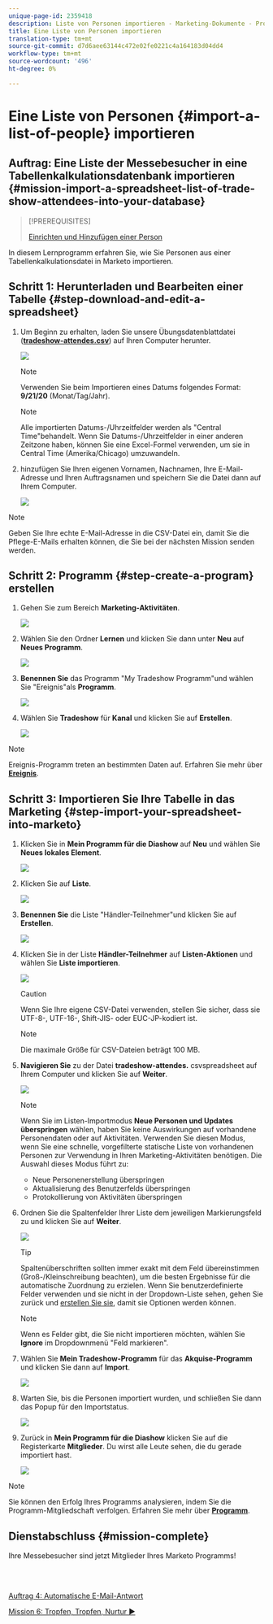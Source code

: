 ```yaml
---
unique-page-id: 2359418
description: Liste von Personen importieren - Marketing-Dokumente - Produktdokumentation
title: Eine Liste von Personen importieren
translation-type: tm+mt
source-git-commit: d7d6aee63144c472e02fe0221c4a164183d04dd4
workflow-type: tm+mt
source-wordcount: '496'
ht-degree: 0%

---
```



# Eine Liste von Personen {#import-a-list-of-people} importieren

## Auftrag: Eine Liste der Messebesucher in eine Tabellenkalkulationsdatenbank importieren {#mission-import-a-spreadsheet-list-of-trade-show-attendees-into-your-database}

>[!PREREQUISITES]
>
>[Einrichten und Hinzufügen einer Person](/help/marketo/getting-started/quick-wins/get-set-up-and-add-a-person.md)

In diesem Lernprogramm erfahren Sie, wie Sie Personen aus einer Tabellenkalkulationsdatei in Marketo importieren.

## Schritt 1: Herunterladen und Bearbeiten einer Tabelle {#step-download-and-edit-a-spreadsheet}

1. Um Beginn zu erhalten, laden Sie unsere Übungsdatenblattdatei ([**tradeshow-attendes.csv**](https://docs.marketo.com/display/docs/assets/tradeshow-attendees.csv)) auf Ihren Computer herunter.

   ![](assets/image2014-9-24-12-3a5-3a0.png)

   >[!NOTE]
   >
   >Verwenden Sie beim Importieren eines Datums folgendes Format: **9/21/20** (Monat/Tag/Jahr).

   >[!NOTE]
   >
   >Alle importierten Datums-/Uhrzeitfelder werden als &quot;Central Time&quot;behandelt. Wenn Sie Datums-/Uhrzeitfelder in einer anderen Zeitzone haben, können Sie eine Excel-Formel verwenden, um sie in Central Time (Amerika/Chicago) umzuwandeln.

1. hinzufügen Sie Ihren eigenen Vornamen, Nachnamen, Ihre E-Mail-Adresse und Ihren Auftragsnamen und speichern Sie die Datei dann auf Ihrem Computer.

   ![](assets/image2014-9-24-12-3a5-3a30.png)

>[!NOTE]
>
>Geben Sie Ihre echte E-Mail-Adresse in die CSV-Datei ein, damit Sie die Pflege-E-Mails erhalten können, die Sie bei der nächsten Mission senden werden.

## Schritt 2: Programm {#step-create-a-program} erstellen

1. Gehen Sie zum Bereich **Marketing-Aktivitäten**.

   ![](assets/ma-2.png)

1. Wählen Sie den Ordner **Lernen** und klicken Sie dann unter **Neu** auf **Neues Programm**.

   ![](assets/image2014-9-24-12-3a21-3a13.png)

1. **Benennen Sie** das Programm &quot;My Tradeshow Programm&quot;und wählen Sie &quot;Ereignis&quot;als  **Programm**.

   ![](assets/image2014-9-24-12-3a21-3a25.png)

1. Wählen Sie **Tradeshow** für **Kanal** und klicken Sie auf **Erstellen**.

   ![](assets/image2014-9-24-12-3a21-3a39.png)

>[!NOTE]
>
>Ereignis-Programm treten an bestimmten Daten auf. Erfahren Sie mehr über [**Ereignis**](/help/marketo/product-docs/demand-generation/events/understanding-events/understanding-event-programs.md).

## Schritt 3: Importieren Sie Ihre Tabelle in das Marketing {#step-import-your-spreadsheet-into-marketo}

1. Klicken Sie in **Mein Programm für die Diashow** auf **Neu** und wählen Sie **Neues lokales Element**.

   ![](assets/seven-3.png)

1. Klicken Sie auf **Liste**.

   ![](assets/image2014-9-24-12-3a22-3a56.png)

1. **Benennen Sie** die Liste &quot;Händler-Teilnehmer&quot;und klicken Sie auf  **Erstellen**.

   ![](assets/image2014-9-24-12-3a23-3a9.png)

1. Klicken Sie in der Liste **Händler-Teilnehmer** auf **Listen-Aktionen** und wählen Sie **Liste importieren**.

   ![](assets/ten-2.png)

   >[!CAUTION]
   >
   >Wenn Sie Ihre eigene CSV-Datei verwenden, stellen Sie sicher, dass sie UTF-8-, UTF-16-, Shift-JIS- oder EUC-JP-kodiert ist.

   >[!NOTE]
   >
   >Die maximale Größe für CSV-Dateien beträgt 100 MB.

1. **Navigieren Sie** zu der Datei  **tradeshow-attendes.** csvspreadsheet auf Ihrem Computer und klicken Sie auf  **Weiter**.

   ![](assets/eleven-2.png)

   >[!NOTE]
   >
   >Wenn Sie im Listen-Importmodus **Neue Personen und Updates überspringen** wählen, haben Sie keine Auswirkungen auf vorhandene Personendaten oder auf Aktivitäten. Verwenden Sie diesen Modus, wenn Sie eine schnelle, vorgefilterte statische Liste von vorhandenen Personen zur Verwendung in Ihren Marketing-Aktivitäten benötigen. Die Auswahl dieses Modus führt zu:
   >
   > * Neue Personenerstellung überspringen
   > * Aktualisierung des Benutzerfelds überspringen
   > * Protokollierung von Aktivitäten überspringen


1. Ordnen Sie die Spaltenfelder Ihrer Liste dem jeweiligen Markierungsfeld zu und klicken Sie auf **Weiter**.

   ![](assets/image2014-9-24-12-3a24-3a49.png)

   >[!TIP]
   >
   >Spaltenüberschriften sollten immer exakt mit dem Feld übereinstimmen (Groß-/Kleinschreibung beachten), um die besten Ergebnisse für die automatische Zuordnung zu erzielen. Wenn Sie benutzerdefinierte Felder verwenden und sie nicht in der Dropdown-Liste sehen, gehen Sie zurück und [erstellen Sie sie](/help/marketo/product-docs/administration/field-management/create-a-custom-field-in-marketo.md), damit sie Optionen werden können.

   >[!NOTE]
   >
   >Wenn es Felder gibt, die Sie nicht importieren möchten, wählen Sie **Ignore** im Dropdownmenü &quot;Feld markieren&quot;.

1. Wählen Sie **Mein Tradeshow-Programm** für das **Akquise-Programm** und klicken Sie dann auf **Import**.

   ![](assets/image2014-9-24-12-3a25-3a1.png)

1. Warten Sie, bis die Personen importiert wurden, und schließen Sie dann das Popup für den Importstatus.

   ![](assets/image2014-9-24-12-3a25-3a13.png)

1. Zurück in **Mein Programm für die Diashow** klicken Sie auf die Registerkarte **Mitglieder**. Du wirst alle Leute sehen, die du gerade importiert hast.

   ![](assets/fifteen-1.png)

>[!NOTE]
>
>Sie können den Erfolg Ihres Programms analysieren, indem Sie die Programm-Mitgliedschaft verfolgen. Erfahren Sie mehr über [**Programm**](/help/marketo/product-docs/core-marketo-concepts/programs/creating-programs/understanding-programs.md).

## Dienstabschluss {#mission-complete}

Ihre Messebesucher sind jetzt Mitglieder Ihres Marketo Programms!

<br> 

[Auftrag 4: Automatische E-Mail-Antwort](/help/marketo/getting-started/quick-wins/email-auto-response.md)

[Mission 6: Tropfen, Tropfen, Nurtur ►](/help/marketo/getting-started/quick-wins/drip-drip-nurture.md)

